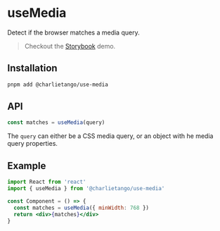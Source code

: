 # useMedia

Detect if the browser matches a media query.

> Checkout the [Storybook](https://ct-hooks.now.sh/?path=/story/usemedia--readme) demo.

## Installation

```sh
pnpm add @charlietango/use-media
```

## API

```js
const matches = useMedia(query)
```

The `query` can either be a CSS media query, or an object with he media query
properties.

## Example

```jsx
import React from 'react'
import { useMedia } from '@charlietango/use-media'

const Component = () => {
  const matches = useMedia({ minWidth: 768 })
  return <div>{matches}</div>
}
```
